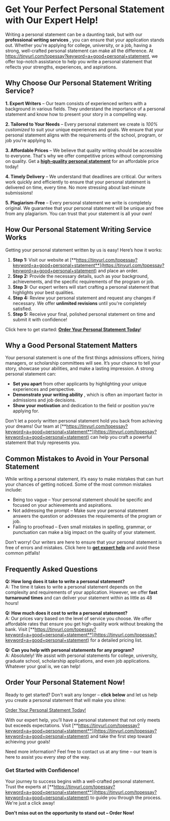 # Get Your Perfect Personal Statement with Our Expert Help!

Writing a personal statement can be a daunting task, but with our **professional writing services** , you can ensure that your application stands out. Whether you're applying for college, university, or a job, having a strong, well-crafted personal statement can make all the difference. At https://tinyurl.com/topessay?keyword=a+good+personal+statement, we offer top-notch assistance to help you write a personal statement that reflects your strengths, experiences, and aspirations.

## Why Choose Our Personal Statement Writing Service?

**1. Expert Writers** – Our team consists of experienced writers with a background in various fields. They understand the importance of a personal statement and know how to present your story in a compelling way.

**2. Tailored to Your Needs** – Every personal statement we create is _100% customized_ to suit your unique experiences and goals. We ensure that your personal statement aligns with the requirements of the school, program, or job you're applying to.

**3. Affordable Prices** – We believe that quality writing should be accessible to everyone. That's why we offer competitive prices without compromising on quality. Get a [**high-quality personal statement**](https://tinyurl.com/topessay?keyword=a+good+personal+statement) for an affordable price today!

**4. Timely Delivery** – We understand that deadlines are critical. Our writers work quickly and efficiently to ensure that your personal statement is delivered on time, every time. No more stressing about last-minute submissions!

**5. Plagiarism-Free** – Every personal statement we write is completely original. We guarantee that your personal statement will be unique and free from any plagiarism. You can trust that your statement is all your own!

## How Our Personal Statement Writing Service Works

Getting your personal statement written by us is easy! Here’s how it works:

1. **Step 1:** Visit our website at [**https://tinyurl.com/topessay?keyword=a+good+personal+statement**](https://tinyurl.com/topessay?keyword=a+good+personal+statement) and place an order.
2. **Step 2:** Provide the necessary details, such as your background, achievements, and the specific requirements of the program or job.
3. **Step 3:** Our expert writers will start crafting a personal statement that highlights your best qualities.
4. **Step 4:** Review your personal statement and request any changes if necessary. We offer **unlimited revisions** until you're completely satisfied.
5. **Step 5:** Receive your final, polished personal statement on time and submit it with confidence!

Click here to get started: [**Order Your Personal Statement Today**](https://tinyurl.com/topessay?keyword=a+good+personal+statement)!

## Why a Good Personal Statement Matters

Your personal statement is one of the first things admissions officers, hiring managers, or scholarship committees will see. It’s your chance to tell your story, showcase your abilities, and make a lasting impression. A strong personal statement can:

- **Set you apart** from other applicants by highlighting your unique experiences and perspective.
- **Demonstrate your writing ability** , which is often an important factor in admissions and job decisions.
- **Show your motivation** and dedication to the field or position you're applying for.

Don't let a poorly written personal statement hold you back from achieving your dreams! Our team at [**https://tinyurl.com/topessay?keyword=a+good+personal+statement**](https://tinyurl.com/topessay?keyword=a+good+personal+statement) can help you craft a powerful statement that truly represents you.

## Common Mistakes to Avoid in Your Personal Statement

While writing a personal statement, it’s easy to make mistakes that can hurt your chances of getting noticed. Some of the most common mistakes include:

- Being too vague – Your personal statement should be specific and focused on your achievements and aspirations.
- Not addressing the prompt – Make sure your personal statement answers the question or addresses the requirements of the program or job.
- Failing to proofread – Even small mistakes in spelling, grammar, or punctuation can make a big impact on the quality of your statement.

Don’t worry! Our writers are here to ensure that your personal statement is free of errors and mistakes. Click here to [**get expert help**](https://tinyurl.com/topessay?keyword=a+good+personal+statement) and avoid these common pitfalls!

## Frequently Asked Questions

**Q: How long does it take to write a personal statement?**  
A: The time it takes to write a personal statement depends on the complexity and requirements of your application. However, we offer **fast turnaround times** and can deliver your statement within as little as 48 hours!

**Q: How much does it cost to write a personal statement?**  
A: Our prices vary based on the level of service you choose. We offer affordable rates that ensure you get high-quality work without breaking the bank. Visit [**https://tinyurl.com/topessay?keyword=a+good+personal+statement**](https://tinyurl.com/topessay?keyword=a+good+personal+statement) for a detailed pricing list.

**Q: Can you help with personal statements for any program?**  
A: Absolutely! We assist with personal statements for college, university, graduate school, scholarship applications, and even job applications. Whatever your goal is, we can help!

## Order Your Personal Statement Now!

Ready to get started? Don't wait any longer – **click below** and let us help you create a personal statement that will make you shine:

[Order Your Personal Statement Today!](https://tinyurl.com/topessay?keyword=a+good+personal+statement)

With our expert help, you’ll have a personal statement that not only meets but exceeds expectations. Visit [**https://tinyurl.com/topessay?keyword=a+good+personal+statement**](https://tinyurl.com/topessay?keyword=a+good+personal+statement) and take the first step toward achieving your goals!

Need more information? Feel free to contact us at any time – our team is here to assist you every step of the way.

### Get Started with Confidence!

Your journey to success begins with a well-crafted personal statement. Trust the experts at [**https://tinyurl.com/topessay?keyword=a+good+personal+statement**](https://tinyurl.com/topessay?keyword=a+good+personal+statement) to guide you through the process. We're just a click away!

**Don't miss out on the opportunity to stand out – Order Now!**
